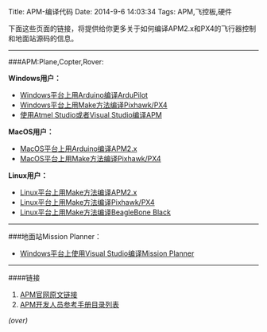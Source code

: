 Title: APM-编译代码
Date: 2014-9-6 14:03:34 
Tags: APM,飞控板,硬件

<!-- PELICAN_BEGIN_SUMMARY -->

下面这些页面的链接，将提供给你更多关于如何编译APM2.x和PX4的飞行器控制和地面站源码的信息。

<!-- PELICAN_END_SUMMARY -->

---
###APM:Plane,Copter,Rover:

**Windows用户：**

- [Windows平台上用Arduino编译ArduPilot]({filename}2014-09-06-APM-Windows平台上用Arduino编译ArduPilot.md)
- [Windows平台上用Make方法编译Pixhawk/PX4]({filename}2014-09-07-APM-Windows平台上用Make方法编译Pixhawk和PX4.md)
- [使用Atmel Studio或者Visual Studio编译APM](http://dev.ardupilot.com/wiki/building-the-code/wiki/building-ardupilot-apm-with-visual-studio-visual-micro/)

**MacOS用户：**

- [MacOS平台上用Arduino编译APM2.x]({filename}2014-09-08-APM-MacOS平台上用Arduino编译APM2.x.md)
- [MacOS平台上用Make方法编译Pixhawk/PX4]({filename}2014-09-08-APM-MacOS平台上用Make方法编译Pixhawk和PX4.md)

**Linux用户：**

- [Linux平台上用Make方法编译APM2.x]({filename}2014-09-10-APM-Linux平台上用Make方法编译APM2.x.md)
- [Linux平台上用Make方法编译Pixhawk/PX4]({filename}2014-09-10-APM-Linux平台上用Make方法编译Pixhawk和PX4.md)
- [Linux平台上用Make方法编译BeagleBone Black](http://dev.ardupilot.com/wiki/building-for-beaglebone-black-on-linux/)

---
###地面站Mission Planner：

- [Windows平台上使用Visual Studio编译Mission Planner](http://dev.ardupilot.com/wiki/building-the-code/wiki/compile-mission-planner/)


---
####链接

1. [APM官网原文链接](http://dev.ardupilot.com/wiki/building-the-code/)
1. [APM开发人员参考手册目录列表]({filename}2014-08-29-APM-开发人员参考手册目录列表.md)

*(over)*